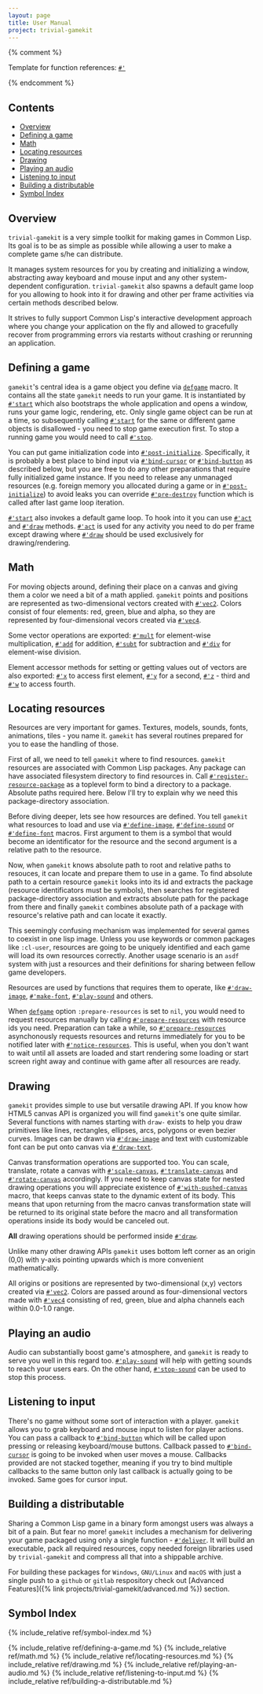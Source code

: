 ```yaml
---
layout: page
title: User Manual
project: trivial-gamekit
---
```


{% comment %}

Template for function references:
[`#'`](#gamekit-)

{% endcomment %}

## Contents

* [Overview](#overview)
* [Defining a game](#defining-a-game)
* [Math](#math)
* [Locating resources](#locating-resources)
* [Drawing](#drawing)
* [Playing an audio](#playing-an-audio)
* [Listening to input](#listening-to-input)
* [Building a distributable](#building-a-distributable)
* [Symbol Index](#symbol-index)


## Overview

`trivial-gamekit` is a very simple toolkit for making games in Common Lisp. Its goal is to be as
simple as possible while allowing a user to make a complete game s/he can distribute.

It manages system resources for you by creating and initializing a window, abstracting away
keyboard and mouse input and any other system-dependent configuration. `trivial-gamekit` also
spawns a default game loop for you allowing to hook into it for drawing and other per frame
activities via certain methods described below.

It strives to fully support Common Lisp's interactive development approach where you change your
application on the fly and allowed to gracefully recover from programming errors via restarts
without crashing or rerunning an application.

## Defining a game

`gamekit`'s central idea is a game object you define via [`defgame`](#gamekit-defgame) macro. It
contains all the state `gamekit` needs to run your game. It is instantiated by
[`#'start`](#gamekit-start) which also bootstraps the whole application and opens a window, runs
your game logic, rendering, etc. Only single game object can be run at a time, so subsequently
calling [`#'start`](#gamekit-start) for the same or different game objects is disallowed - you
need to stop game execution first. To stop a running game you would need to call
[`#'stop`](#gamekit-stop).

You can put game initialization code into
[`#'post-initialize`](#gamekit-post-initialize). Specifically, it is probably a best place to
bind input via [`#'bind-cursor`](#gamekit-bind-cursor) or
[`#'bind-button`](#gamekit-bind-button) as described below, but you are free to do any other
preparations that require fully initialized game instance. If you need to release any unmanaged
resources (e.g. foreign memory you allocated during a game or in
[`#'post-initialize`](#gamekit-post-initialize)) to avoid leaks you can override
[`#'pre-destroy`](#gamekit-pre-destroy) function which is called after last game loop iteration.

[`#'start`](#gamekit-start) also invokes a default game loop. To hook into it you can use
[`#'act`](#gamekit-act) and [`#'draw`](#gamekit-draw) methods. [`#'act`](#gamekit-act) is used
for any activity you need to do per frame except drawing where [`#'draw`](#gamekit-draw) should
be used exclusively for drawing/rendering.

## Math

For moving objects around, defining their place on a canvas and giving them a color we need a
bit of a math applied. `gamekit` points and positions are represented as two-dimensional vectors
created with [`#'vec2`](#gamekit-vec2). Colors consist of four elements: red, green, blue and
alpha, so they are represented by four-dimensional vecors created via [`#'vec4`](#gamekit-vec4).

Some vector operations are exported: [`#'mult`](#gamekit-) for element-wise multiplication,
[`#'add`](#gamekit-add) for addition, [`#'subt`](#gamekit-subt) for subtraction and
[`#'div`](#gamekit-div) for element-wise division.

Element accessor methods for setting or getting values out of vectors are also exported:
[`#'x`](#gamekit-x) to access first element, [`#'y`](#gamekit-y) for a second,
[`#'z`](#gamekit-z) - third and [`#'w`](#gamekit-w) to access fourth.

## Locating resources

Resources are very important for games. Textures, models, sounds, fonts, animations, tiles - you
name it. `gamekit` has several routines prepared for you to ease the handling of those.

First of all, we need to tell `gamekit` where to find resources. `gamekit` resources are
associated with Common Lisp packages. Any package can have associated filesystem directory to
find resources in. Call [`#'register-resource-package`](#gamekit-register-resource-package) as a
toplevel form to bind a directory to a package. Absolute paths required here. Below I'll try to
explain why we need this package-directory association.

Before diving deeper, lets see how resources are defined. You tell `gamekit` what resources to
load and use via [`#'define-image`](#gamekit-define-image),
[`#'define-sound`](#gamekit-define-sound) or [`#'define-font`](#gamekit-define-font) macros.
First argument to them is a symbol that would become an identificator for the resource and the
second argument is a relative path to the resource.

Now, when `gamekit` knows absolute path to root and relative paths to resouces, it can locate
and prepare them to use in a game. To find absolute path to a certain resource `gamekit` looks
into its id and extracts the package (resource identificators must be symbols), then searches
for registered package-directory association and extracts absolute path for the package from
there and finally `gamekit` combines absolute path of a package with resource's relative path
and can locate it exactly.

This seemingly confusing mechanism was implemented for several games to coexist in one lisp
image. Unless you use keywords or common packages like `:cl-user`, resources are going to be
uniquely identified and each game will load its own resources correctly. Another usage scenario is
an `asdf` system with just a resources and their definitions for sharing between fellow game
developers.

Resources are used by functions that requires them to operate, like
[`#'draw-image`](#gamekit-draw-image), [`#'make-font`](#gamekit-make-font),
[`#'play-sound`](#gamekit-play-sound) and others.

When [`defgame`](#gamekit-defgame) option `:prepare-resources` is set to `nil`, you would need
to request resources manually by calling [`#'prepare-resources`](#gamekit-prepare-resources)
with resource ids you need. Preparation can take a while, so
[`#'prepare-resources`](#gamekit-prepare-resources) asynchonously requests resources and returns
immediately for you to be notified later with [`#'notice-resources`](#gamekit-notice-resources).
This is useful, when you don't want to wait until all assets are loaded and start rendering some
loading or start screen right away and continue with game after all resources are ready.

## Drawing

`gamekit` provides simple to use but versatile drawing API. If you know how HTML5 canvas API is
organized you will find `gamekit`'s one quite similar. Several functions with names starting
with `draw-` exists to help you draw primitives like lines, rectangles, ellipses, arcs, polygons
or even bezier curves. Images can be drawn via [`#'draw-image`](#gamekit-draw-image) and text
with customizable font can be put onto canvas via [`#'draw-text`](#gamekit-draw-text).

Canvas transformation operations are supported too. You can scale, translate, rotate a canvas
with [`#'scale-canvas`](#gamekit-scale-canvas),
[`#'translate-canvas`](#gamekit-translate-canvas) and
[`#'rotate-canvas`](#gamekit-rotate-canvas) accordingly. If you need to keep canvas state for
nested drawing operations you will appreciate existence of
[`#'with-pushed-canvas`](#gamekit-with-pushed-canvas) macro, that keeps canvas state to the
dynamic extent of its body. This means that upon returning from the macro canvas transformation
state will be returned to its original state before the macro and all transformation operations
inside its body would be canceled out.

**All** drawing operations should be performed inside [`#'draw`](#gamekit-draw).

Unlike many other drawing APIs `gamekit` uses bottom left corner as an origin (0,0) with y-axis
pointing upwards which is more convenient mathematically.

All origins or positions are represented by two-dimensional (x,y) vectors created via
[`#'vec2`](#gamekit-vec2). Colors are passed around as four-dimensional vectors made with
[`#'vec4`](#gamekit-vec4) consisting of red, green, blue and alpha channels each within 0.0-1.0
range.

## Playing an audio

Audio can substantially boost game's atmosphere, and `gamekit` is ready to serve you well in this
regard too. [`#'play-sound`](#gamekit-play-sound) will help with getting sounds to reach your
users ears. On the other hand, [`#'stop-sound`](#gamekit-stop-sound) can be used to stop this
process.

## Listening to input

There's no game without some sort of interaction with a player. `gamekit` allows you to grab
keyboard and mouse input to listen for player actions. You can pass a callback to
[`#'bind-button`](#gamekit-bind-button) which will be called upon pressing or releasing
keyboard/mouse buttons. Callback passed to [`#'bind-cursor`](#gamekit-bind-cursor) is going to
be invoked when user moves a mouse. Callbacks provided are not stacked together, meaning if you
try to bind multiple callbacks to the same button only last callback is actually going to be
invoked. Same goes for cursor input.

## Building a distributable

Sharing a Common Lisp game in a binary form amongst users was always a bit of a pain. But fear
no more! `gamekit` includes a mechanism for delivering your game packaged using only a single
function - [`#'deliver`](#gamekit-deliver). It will build an executable, pack all required
resources, copy needed foreign libraries used by `trivial-gamekit` and compress all that into a
shippable archive.

For building these packages for `Windows`, `GNU/Linux` and `macOS` with just a single push to a
`github` or `gitlab` respository check out [Advanced Features]({% link
projects/trivial-gamekit/advanced.md %}) section.

## Symbol Index
{% include_relative ref/symbol-index.md %}

{% include_relative ref/defining-a-game.md %}
{% include_relative ref/math.md %}
{% include_relative ref/locating-resources.md %}
{% include_relative ref/drawing.md %}
{% include_relative ref/playing-an-audio.md %}
{% include_relative ref/listening-to-input.md %}
{% include_relative ref/building-a-distributable.md %}

